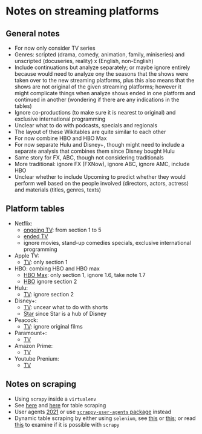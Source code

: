 # Notes on streaming platforms 

## General notes 

- For now only consider TV series
- Genres: scripted (drama, comedy, animation, family, miniseries) and unscripted (docuseries, reality) x (English, non-English)
- Include continuations but analyze separately; or maybe ignore entirely because would need to analyze ony the seasons that the shows were taken over to the new streaming platforms, plus this also means that the shows are not original of the given streaming platforms; however it might complicate things when analyze shows ended in one platform and continued in another (wondering if there are any indications in the tables) 
- Ignore co-productions (to make sure it is nearest to original) and exclusive international programming 
- Unclear what to do with podcasts, specials and regionals
- The layout of these Wikitables are quite similar to each other 
- For now combine HBO and HBO Max 
- For now separate Hulu and Disney+, though might need to include a separate analysis that combines them since Disney bought Hulu
- Same story for FX, ABC, though not considering traditionals 
- More traditional: ignore FX (FXNow), ignore ABC, ignore AMC, include HBO
- Unclear whether to include Upcoming to predict whether they would perform well based on the people involved (directors, actors, actress) and materials (titles, genres, texts) 

## Platform tables 

- Netflix:
  - [ongoing TV](https://wikiless.org/wiki/List_of_Netflix_original_programming#Co-productions): from section 1 to 5
  - [ended TV](https://wikiless.org/wiki/List_of_ended_Netflix_original_programming?lang=en)
  - ignore movies, stand-up comedies specials, exclusive international programming
- Apple TV:
  - [TV](https://wikiless.org/wiki/List_of_Apple_TV%2B_original_programming): only section 1
- HBO: combing HBO and HBO max
  - [HBO Max](https://wikiless.org/wiki/List_of_HBO_Max_original_programming?lang=en): only section 1, ignore 1.6, take note 1.7
  - [HBO](https://wikiless.org/wiki/List_of_HBO_original_programming?lang=en) ignore section 2
- Hulu:
  - [TV](https://wikiless.org/wiki/List_of_Hulu_original_programming?lang=en): ignore section 2
- Disney+:
  - [TV](https://wikiless.org/wiki/List_of_Disney%2B_original_programming?lang=en): uncear what to do with shorts
  - [Star](https://wikiless.org/wiki/List_of_Star_(Disney%2B)_original_programming?lang=en) since Star is a hub of Disney 
- Peacock:
  - [TV](https://wikiless.org/wiki/List_of_Peacock_original_programming?lang=en): ignore original films
- Paramount+:
  - [TV](https://wikiless.org/wiki/List_of_Paramount%2B_original_programming?lang=en)
- Amazon Prime:
  - [TV](https://wikiless.org/wiki/List_of_Amazon_Prime_Video_original_programming?lang=en)
- Youtube Prenium:
  - [TV](https://wikiless.org/wiki/List_of_YouTube_Premium_original_programming?lang=en)

## Notes on scraping

- Using `scrapy` inside a `virtualenv`
- See [here](https://scribe.rip/c%C3%B3digo-ecuador/the-better-way-to-web-scrape-tables-using-pythons-scrapy-application-9b245d5b117f) and [here](https://www.simplified.guide/scrapy/scrape-table) for table scraping
- User agents [2021](https://deviceatlas.com/blog/list-user-agent-strings-2021) or use [`scrappy-user-agents` package](https://pypi.org/project/scrapy-user-agents/) instead
- Dynamic table scraping by either using `selenium`, see [this](https://medium.com/@sarfrazarshad/scraping-dynamically-created-tables-196b7cbe6c84) or [this](https://www.geeksforgeeks.org/scrape-content-from-dynamic-websites/); or read [this](https://docs.scrapy.org/en/latest/topics/dynamic-content.html#topics-finding-data-source) to examine if it is possible with `scrapy`

